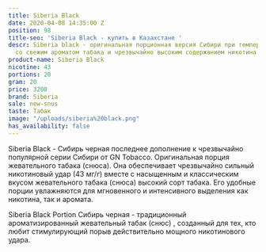 ```yaml
---
title: Siberia Black
date: 2020-04-08 14:35:00 Z
position: 98
title-seo: 'Siberia Black - купить в Казахстане '
descr: Siberia black - оригинальная порционная версия Сибири при температуре -80 °C,
  со свежим ароматом табака и чрезвычайно высоким содержанием никотина - 43 мг / г
product-name: Siberia Black
nicotine: 43
portions: 20
gram: 20
price: 3200
brand: Siberia
sale: new-snus
taste: Табак
image: "/uploads/siberia%20black.png"
has_availability: false
---
```


Siberia Black - Сибирь черная  последнее дополнение к чрезвычайно популярной серии Сибири от GN Tobacco. Оригинальная порция жевательного табака (снюса). Она обеспечивает чрезвычайно сильный никотиновый удар (43 мг/г) вместе с насыщенным и классическим вкусом жевательного табака (снюса) высокий сорт табака. Его удобные порции увлажняются для мгновенного и интенсивного выделения как никотина, так и аромата.

Siberia Black Portion Сибирь черная  - традиционный ароматизированный жевательный табак (снюс) , созданный для тех, кто любит стимулирующий порыв действительно мощного никотинового удара.